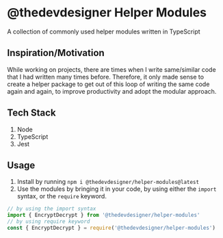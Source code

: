 # @thedevdesigner Helper Modules

A collection of commonly used helper modules written in TypeScript

## Inspiration/Motivation

While working on projects, there are times when I write same/similar code that I had written many times before. Therefore, it only made sense to create a helper package to get out of this loop of writing the same code again and again, to improve productivity and adopt the modular approach.

## Tech Stack

1. Node
2. TypeScript
3. Jest

## Usage

1. Install by running `npm i @thedevdesigner/helper-modules@latest`
2. Use the modules by bringing it in your code, by using either the `import` syntax, or the `require` keyword.

```typescript
// by using the import syntax
import { EncryptDecrypt } from '@thedevdesigner/helper-modules'
// by using require keyword
const { EncryptDecrypt } = require('@thedevdesigner/helper-modules')
```
